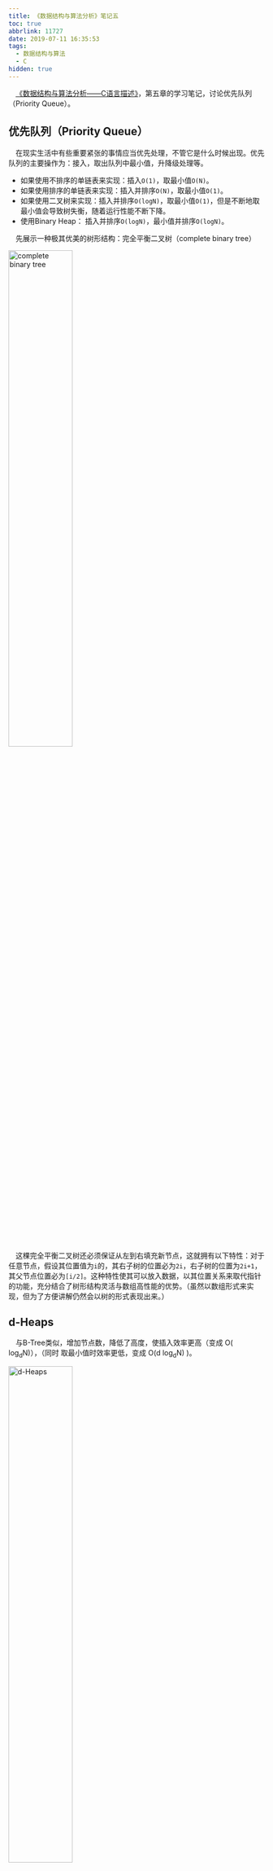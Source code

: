 ```yaml
---
title: 《数据结构与算法分析》笔记五
toc: true
abbrlink: 11727
date: 2019-07-11 16:35:53
tags:
  - 数据结构与算法
  - C
hidden: true
---
```


&emsp;[《数据结构与算法分析——C语言描述》](https://book.douban.com/subject/1139426/)，第五章的学习笔记，讨论优先队列（Priority Queue）。

## 优先队列（Priority Queue）
&emsp;在现实生活中有些重要紧张的事情应当优先处理，不管它是什么时候出现。优先队列的主要操作为：接入，取出队列中最小值，升降级处理等。
- 如果使用不排序的单链表来实现：插入`O(1)`，取最小值`O(N)`。
- 如果使用排序的单链表来实现：插入并排序`O(N)`，取最小值`O(1)`。
- 如果使用二叉树来实现：插入并排序`O(logN)`，取最小值`O(1)`，但是不断地取最小值会导致树失衡，随着运行性能不断下降。
- 使用Binary Heap： 插入并排序`O(logN)`，最小值并排序`O(logN)`。


&emsp;先展示一种极其优美的树形结构：完全平衡二叉树（complete binary tree）

<img alt="complete binary tree" src="/blog/blog_images/complete-binary-tree.png" style="width:50%;">

&emsp;这棵完全平衡二叉树还必须保证从左到右填充新节点，这就拥有以下特性：对于任意节点，假设其位置值为`i`的，其右子树的位置必为`2i`，右子树的位置为`2i+1`，其父节点位置必为`[i/2]`。这种特性使其可以放入数据，以其位置关系来取代指针的功能，充分结合了树形结构灵活与数组高性能的优势。（虽然以数组形式来实现，但为了方便讲解仍然会以树的形式表现出来。）

## d-Heaps
&emsp;与B-Tree类似，增加节点数，降低了高度，使插入效率更高（变成  O( log<sub>d</sub>N)），（同时 取最小值时效率更低，变成 O(d log<sub>d</sub>N) )。

<img alt="d-Heaps" src="/blog/blog_images/d-Heaps.webp" style="width:50%;">

## 解决融合问题
&emsp;如果有两个优先队列需要整合成一个队列，那么使用数组是不方便的，要改回使用指针的树。书中介绍了三种结构：
- 极左堆 Leftist Heaps
- 偏堆 Skew Heaps
- 二项式队列 Binomial Queue


### 极左堆 (Leftist Heaps)
&emsp;定义 null path length(Npl) 是指该节点到空位节点的最短路径。极左堆，对于任意节点，保证左子节点的Npl一定大于等于右子节点Npl。
<img alt="Leftist-Heaps" src="/blog/blog_images/Leftist-Heaps.png" style="width:50%;">
&emsp;这种设计使树“左倾”，融合时占用右子树节点的操作比较方便。

### 偏堆(Skew Heaps)
&emsp;只保证了heap的顺序，而无需再受极左堆的限制条件。

### 二项式队列（Binomial Queue）
&emsp;二项式队列不只有一棵树，是很多树组成的森林：
<img alt="Binomial-Queue" src="/blog/blog_images/Binomial-Queue.png" style="width:50%;">
&emsp;第n棵树的节点上限为2<sup>n</sup>，B<sub>0</sub>最多一个节点，B<sub>1</sub>最多两个节点，如此类推。可以用二进制来代表如1101代表拥有B<sub>3</sub>,B<sub>2</sub>,B<sub>0</sub>。这样的结构使得合并的时候很方便，如两棵B<sub>0</sub>合成一棵B<sub>1</sub>，两棵B<sub>1</sub>合成一棵B<sub>2</sub>。


